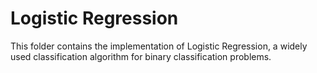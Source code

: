 # Logistic Regression  
This folder contains the implementation of Logistic Regression, a widely used classification algorithm for binary classification problems.  
